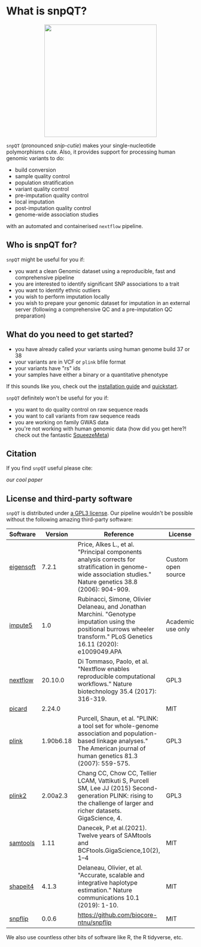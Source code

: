 # What is snpQT?

<p align="center">
  <img width="300" height="300" src="https://raw.githubusercontent.com/nebfield/snpQT/master/docs/img/logo.png">
</p>

`snpQT` (pronounced _snip-cutie_) makes your single-nucleotide polymorphisms
cute. Also, it provides support for processing human genomic variants to do: 

* build conversion
* sample quality control
* population stratification
* variant quality control
* pre-imputation quality control
* local imputation
* post-imputation quality control
* genome-wide association studies

with an automated and containerised `nextflow` pipeline.

## Who is snpQT for?

`snpQT` might be useful for you if:

* you want a clean Genomic dataset using a reproducible, fast and comprehensive pipeline
* you are interested to identify significant SNP associations to a trait
* you want to identify ethnic outliers
* you wish to perform imputation locally
* you wish to prepare your genomic dataset for imputation in an external server (following a comprehensive QC and a pre-imputation QC preparation)

## What do you need to get started?

* you have already called your variants using human genome build 37 or 38
* your variants are in VCF or `plink` bfile format
* your variants have "rs" ids
* your samples have either a binary or a quantitative phenotype

If this sounds like you, check out the [installation
guide](user-guide/installation.md) and [quickstart](user-guide/quickstart.md).

`snpQT` definitely won't be useful for you if:

* you want to do quality control on raw sequence reads 
* you want to call variants from raw sequence reads 
* you are working on family GWAS data
* you're not working with human genomic data (how did you get here?! check out the fantastic [SqueezeMeta](https://github.com/jtamames/SqueezeMeta))

## Citation

If you find `snpQT` useful please cite:

_our cool paper_

## License and third-party software 

`snpQT` is distributed under [a GPL3 license](https://github.com/nebfield/snpQT/blob/master/LICENSE.md). Our pipeline wouldn't be possible without the following amazing third-party software:

| Software                                                        | Version   | Reference                                                                                                                                                                   | License            |
|-----------------------------------------------------------------|-----------|-----------------------------------------------------------------------------------------------------------------------------------------------------------------------------|--------------------|
| [eigensoft](https://www.hsph.harvard.edu/alkes-price/software/) | 7.2.1     | Price, Alkes L., et al. "Principal components analysis corrects for stratification in genome-wide association studies." Nature genetics 38.8 (2006): 904-909.               | Custom open source |
| [impute5](https://jmarchini.org/impute5/)                       | 1.0       | Rubinacci, Simone, Olivier Delaneau, and Jonathan Marchini. "Genotype imputation using the positional burrows wheeler transform." PLoS Genetics 16.11 (2020): e1009049.APA  | Academic use only  |
| [nextflow](https://nextflow.io)                                 | 20.10.0   | Di Tommaso, Paolo, et al. "Nextflow enables reproducible computational workflows." Nature biotechnology 35.4 (2017): 316-319.                                               | GPL3               |
| [picard](https://broadinstitute.github.io/picard/)              | 2.24.0    |                                                                                                                                                                             | MIT                |
| [plink](https://www.cog-genomics.org/plink/1.9/)                | 1.90b6.18 | Purcell, Shaun, et al. "PLINK: a tool set for whole-genome association and population-based linkage analyses." The American journal of human genetics 81.3 (2007): 559-575. | GPL3               |
| [plink2](https://www.cog-genomics.org/plink/2.0/)               | 2.00a2.3  | Chang CC, Chow CC, Tellier LCAM, Vattikuti S, Purcell SM, Lee JJ (2015) Second-generation PLINK: rising to the challenge of larger and richer datasets. GigaScience, 4.     | GPL3               |
| [samtools](https://samtools.github.io)                          | 1.11      | Danecek,  P.et al.(2021).   Twelve  years  of  SAMtools  and  BCFtools.GigaScience,10(2), 1–4                                                                                                                                                                           | MIT                |
| [shapeit4](https://odelaneau.github.io/shapeit4/)               | 4.1.3     | Delaneau, Olivier, et al. "Accurate, scalable and integrative haplotype estimation." Nature communications 10.1 (2019): 1-10.                                               | MIT                |
| [snpflip](https://github.com/biocore-ntnu/snpflip)              | 0.0.6     |  https://github.com/biocore-ntnu/snpflip                                                                                                                                                                           | MIT                |

We also use countless other bits of software like R, the R tidyverse, etc. 
